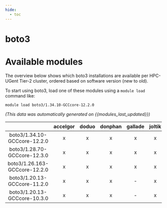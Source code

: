 ```yaml
---
hide:
  - toc
---
```


boto3
=====

# Available modules


The overview below shows which boto3 installations are available per HPC-UGent Tier-2 cluster, ordered based on software version (new to old).

To start using boto3, load one of these modules using a `module load` command like:

```shell
module load boto3/1.34.10-GCCcore-12.2.0
```

*(This data was automatically generated on {{modules_last_updated}})*  

| |accelgor|doduo|donphan|gallade|joltik|shinx|skitty|
| :---: | :---: | :---: | :---: | :---: | :---: | :---: | :---: |
|boto3/1.34.10-GCCcore-12.2.0|x|x|x|x|x|-|-|
|boto3/1.28.70-GCCcore-12.3.0|x|x|x|x|x|x|x|
|boto3/1.26.163-GCCcore-12.2.0|x|x|x|x|x|-|-|
|boto3/1.20.13-GCCcore-11.2.0|x|x|x|-|x|-|-|
|boto3/1.20.13-GCCcore-10.3.0|x|x|x|-|x|-|-|
